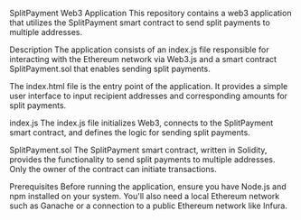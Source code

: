 SplitPayment Web3 Application
This repository contains a web3 application that utilizes the SplitPayment smart contract to send split payments to multiple addresses.

Description
The application consists of an index.js file responsible for interacting with the Ethereum network via Web3.js and a smart contract SplitPayment.sol that enables sending split payments.

The index.html file is the entry point of the application. It provides a simple user interface to input recipient addresses and corresponding amounts for split payments.

index.js
The index.js file initializes Web3, connects to the SplitPayment smart contract, and defines the logic for sending split payments.

SplitPayment.sol
The SplitPayment smart contract, written in Solidity, provides the functionality to send split payments to multiple addresses. Only the owner of the contract can initiate transactions.

Prerequisites
Before running the application, ensure you have Node.js and npm installed on your system. You'll also need a local Ethereum network such as Ganache or a connection to a public Ethereum network like Infura.
